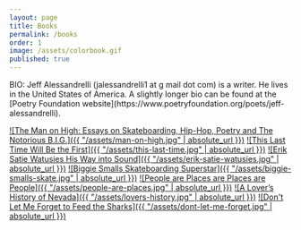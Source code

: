 ```yaml
---
layout: page
title: Books
permalink: /books
order: 1
image: /assets/colorbook.gif
published: true
---
```

<span>
  BIO: Jeff Alessandrelli (jalessandrelli1 at g mail dot com) is a writer. He lives in the United States of America. A slightly longer bio can be found at the [Poetry Foundation website](https://www.poetryfoundation.org/poets/jeff-alessandrelli). </span> 

[![The Man on High: Essays on Skateboarding, Hip-Hop, Poetry and The Notorious B.I.G.]({{ "/assets/man-on-high.jpg" | absolute_url }})]()
[![This Last Time Will Be the First]({{ "/assets/this-last-time.jpg" | absolute_url }})](http://burnsidereview.org/last-time-will-first/)
[![Erik Satie Watusies His Way into Sound]({{ "/assets/erik-satie-watusies.jpg" | absolute_url }})](http://ravennapress.com/books/erik-satie-watusies-his-way-into-sound/)
[![Biggie Smalls Skateboarding Superstar]({{ "/assets/biggie-smalls-skate.jpg" | absolute_url }})](http://greyingghost.bigcartel.com/product/biggie-smalls-skateboarding-superstar-by-jeff-alessandrelli)
[![People are Places are Places are People]({{ "/assets/people-are-places.jpg" | absolute_url }})]()
[![A Lover’s History of Nevada]({{ "/assets/lovers-history.jpg" | absolute_url }})]()
[![Don't Let Me Forget to Feed the Sharks]({{ "/assets/dont-let-me-forget.jpg" | absolute_url }})]()

